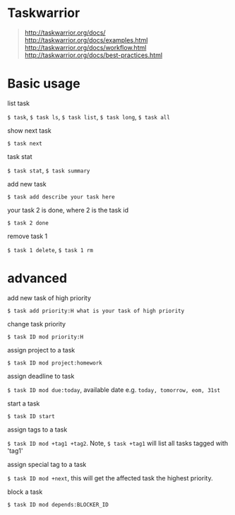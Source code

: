 Taskwarrior
===
> http://taskwarrior.org/docs/  
> http://taskwarrior.org/docs/examples.html  
> http://taskwarrior.org/docs/workflow.html  
> http://taskwarrior.org/docs/best-practices.html  

# Basic usage

list task

`$ task`, `$ task ls`, `$ task list`, `$ task long`, `$ task all`

show next task

`$ task next`

task stat

`$ task stat`, `$ task summary`

add new task

`$ task add describe your task here`

your task 2 is done, where 2 is the task id

`$ task 2 done`

remove task 1

`$ task 1 delete`, `$ task 1 rm`

# advanced

add new task of high priority

`$ task add priority:H what is your task of high priority`

change task priority

`$ task ID mod priority:H`

assign project to a task

`$ task ID mod project:homework`

assign deadline to task

`$ task ID mod due:today`, available date e.g. `today, tomorrow, eom, 31st`

start a task

`$ task ID start`

assign tags to a task

`$ task ID mod +tag1 +tag2`. Note, `$ task +tag1` will list all tasks tagged with 'tag1'

assign special tag to a task

`$ task ID mod +next`, this will get the affected task the highest priority.

block a task

`$ task ID mod depends:BLOCKER_ID`
